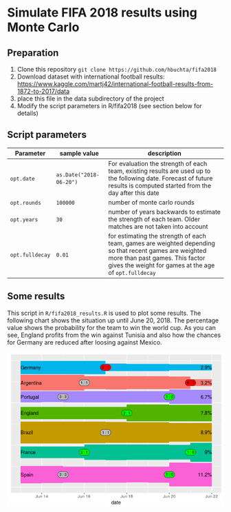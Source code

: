 # Simulate FIFA 2018 results using Monte Carlo


## Preparation
1. Clone this repository `git clone https://github.com/hbuchta/fifa2018`
2. Download dataset with international football results: https://www.kaggle.com/martj42/international-football-results-from-1872-to-2017/data
3. place this file in the data subdirectory of the project
4. Modify the script parameters in R/fifa2018 (see section below for details)


## Script parameters

| Parameter | sample value | description |
| --- | --- | --- |
| `opt.date` | `as.Date("2018-06-20")` |  For evaluation the strength of each team, existing results are used up to the following date. Forecast of future results is computed started from the day after this date
| `opt.rounds` | `100000` | number of monte carlo rounds
| `opt.years` | `30` | number of years backwards to estimate the strength of each team. Older matches are not taken into account
| `opt.fulldecay` | `0.01` | for estimating the strength of each team, games are weighted depending so that recent games are weighted more than past games. This factor gives the weight for games at the age of `opt.fulldecay`



## Some results
This script in `R/fifa2018_results.R` is used to plot some results. The following chart shows the situation up until June 20, 2018. The percentage value shows the probability for the team to win the world cup. As you can see, England profits from the win against Tunisia and also how the chances for Germany are reduced after loosing against Mexico.

![intermediate results](images/chart.png)
